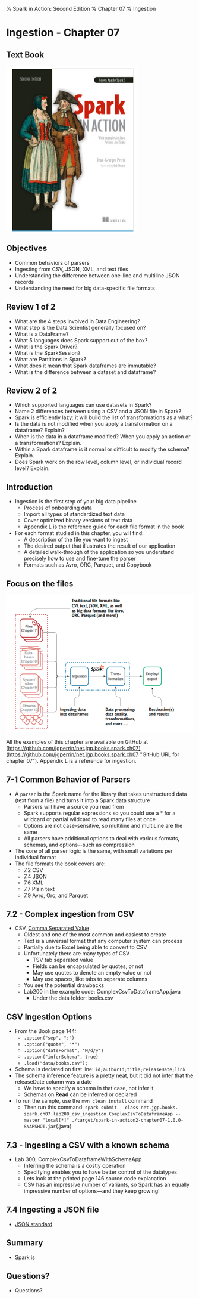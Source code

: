 % Spark in Action: Second Edition
% Chapter 07
% Ingestion

# Ingestion - Chapter 07

## Text Book

![*itmd-521 textbook*](images/Spark-In-Action-V2.png "Spark In Action Book Cover Image")

## Objectives

- Common behaviors of parsers
- Ingesting from CSV, JSON, XML, and text files
- Understanding the difference between one-line and multiline JSON records
- Understanding the need for big data-specific file formats

## Review 1 of 2

- What are the 4 steps involved in Data Engineering?
- What step is the Data Scientist generally focused on?
- What is a DataFrame?
- What 5 languages does Spark support out of the box?
- What is the Spark Driver?
- What is the SparkSession?
- What are Partitions in Spark?
- What does it mean that Spark dataframes are immutable?
- What is the difference between a dataset and dataframe?

## Review 2 of 2

- Which supported languages can use datasets in Spark?
- Name 2 differences between using a CSV and a JSON file in Spark?
- Spark is efficiently lazy: it will build the list of transformations as a what?
- Is the data is not modified when you apply a transformation on a dataframe? Explain?
- When is the data in a dataframe modified? When you apply an action or a transformations? Explain.
- Within a Spark dataframe is it normal or difficult to modify the schema? Explain.
- Does Spark work on the row level, column level, or individual record level? Explain.

## Introduction

- Ingestion is the first step of your big data pipeline
  - Process of onboarding data
  - Import all types of standardized text data
  - Cover optimized binary versions of text data
  - Appendix L is the reference guide for each file format in the book
- For each format studied in this chapter, you will find:
  - A description of the file you want to ingest
  - The desired output that illustrates the result of our application
  - A detailed walk-through of the application so you understand precisely how to use and fine-tune the parser
  - Formats such as Avro, ORC, Parquet, and Copybook

## Focus on the files

![*Figure 7-1*](images/figure7-1.png "file ingestion illustration")

All the examples of this chapter are available on GitHub at [https://github.com/jgperrin/net.jgp.books.spark.ch07](https://github.com/jgperrin/net.jgp.books.spark.ch07 "GitHub URL for chapter 07"). Appendix L is a reference for ingestion.

## 7-1 Common Behavior of Parsers

- A `parser` is the Spark name for the library that takes unstructured data (text from a file) and turns it into a Spark data structure
  - Parsers will have a source you read from
  - Spark supports regular expressions so you could use a \* for a wildcard or partial wildcard to read many files at once
  - Options are not case-sensitive, so multiline and multiLine are the same
  - All parsers have additional options to deal with various formats, schemas, and options--such as compression
- The core of all parser logic is the same, with small variations per individual format
- The file formats the book covers are:
  - 7.2 CSV
  - 7.4 JSON
  - 7.6 XML
  - 7.7 Plain text
  - 7.9 Avro, Orc, and Parquet

## 7.2 - Complex ingestion from CSV

- CSV, [Comma Separated Value](https://en.wikipedia.org/wiki/Comma-separated_values "website for comma separated value")
  - Oldest and one of the most common and easiest to create
  - Text is a universal format that any computer system can process
  - Partially due to Excel being able to convert to CSV
  - Unfortunately there are many types of CSV
    - TSV tab separated value
    - Fields can be encapsulated by quotes, or not
    - May use quotes to denote an empty value or not
    - May use spaces, like tabs to separate columns
  - You see the potential drawbacks
  - Lab200 in the example code: ComplexCsvToDataframeApp.java
    - Under the data folder: books.csv

## CSV Ingestion Options

- From the Book page 144:
  - `.option("sep", ";")`
  - `.option("quote", "*")`
  - `.option("dateFormat", "M/d/y")`
  - `.option("inferSchema", true)`
  - `.load("data/books.csv");`
- Schema is declared on first line: `id;authorId;title;releaseDate;link`
- The schema inference feature is a pretty neat, but it did not infer that the releaseDate column was a date
  - We have to specify a schema in that case, not infer it
  - Schemas on **Read** can be inferred or declared
- To run the sample, use the `mvn clean install` command
  - Then run this command: `spark-submit --class net.jgp.books. spark.ch07.lab200_csv_ingestion.ComplexCsvToDataframeApp --master "local[*]" ./target/spark-in-action2-chapter07-1.0.0-SNAPSHOT.jar`{.java}

## 7.3 - Ingesting a CSV with a known schema

- Lab 300, ComplexCsvToDataframeWithSchemaApp
  - Inferring the schema is a costly operation
  - Specifying enables you to have better control of the datatypes
  - Lets look at the printed page 146 source code explanation
  - CSV has an impressive number of variants, so Spark has an equally impressive number of options—and they keep growing!

## 7.4 Ingesting a JSON file

- [JSON standard](https://www.json.org/json-en.html "JSON standard webpage")


## Summary

- Spark is

## Questions?

- Questions?
